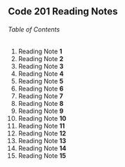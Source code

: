 ## Code 201 Reading Notes

###### Table of Contents
1. Reading Note **1**
3. Reading Note **2**
4. Reading Note **3**
5. Reading Note **4**
6. Reading Note **5**
7. Reading Note **6**
8. Reading Note **7**
9. Reading Note **8**
10. Reading Note **9**
11. Reading Note **10**
12. Reading Note **11**
13. Reading Note **12**
14. Reading Note **13**
15. Reading Note **14**
16. Reading Note **15**
